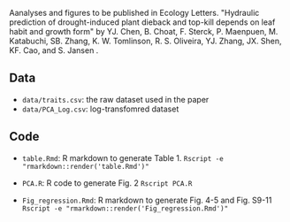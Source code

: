 Aanalyses and figures to be published in Ecology Letters. "Hydraulic prediction of drought-induced plant dieback and top-kill depends on leaf habit and growth form" by YJ. Chen, B. Choat, F. Sterck, P. Maenpuen, M. Katabuchi, SB. Zhang, K. W. Tomlinson, R. S. Oliveira, YJ. Zhang, JX. Shen, KF. Cao, and S. Jansen .

## Data

- `data/traits.csv`: the raw dataset used in the paper
- `data/PCA_Log.csv`: log-transfomred dataset

## Code

- `table.Rmd`: R markdown to generate Table 1. `Rscript -e "rmarkdown::render('table.Rmd')"`

- `PCA.R`: R code to generate Fig. 2 `Rscript PCA.R`

- `Fig_regression.Rmd`: R markdown to generate Fig. 4-5 and Fig. S9-11 `Rscript -e "rmarkdown::render('Fig_regression.Rmd')"`
